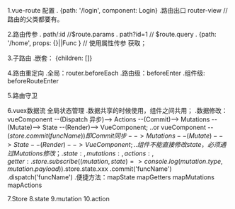 1.vue-route 配置
  . {path: '/login', component: Login}
  .路由出口 router-view // 路由的父类都要有。
  
2.路由传参
    . path/:id     //$route.params
    . path?id=1    // $route.query
    . {path: '/home', props: {}||Func } // 使用属性传参 获取；
        
3.子路由
    .嵌套： {children: []}
    
4.路由重定向
    .全局：router.beforeEach
    .路由级：beforeEnter
    .组件级: beforeRouteEnter  
    
5.路由守卫

6.vuex数据流 全局状态管理
    .数据共享的时候使用，组件之间共用；
    .数据修改：vueComponent --(Dispatch 异步)--> Actions --(Commit)--> Mutations --(Mutate)--> State --(Render)--> VueComponent;
     ..or vueComponent --($store.commit(funcName))即Commit 同步--> Mutations --(Mutate)--> State --(Render)--> VueComponent;
     ..组件不能直接修改state，必须通过Mutations修改；
    .{ state: {}, mutations: {}, actions: {}, getter: {}}
    . store.subscribe((mutation, state) => { console.log(mutation.type, mutation.payload)})
    .$store.state.xxx
    .commit('funcName')
    .dispatch('funcName')
    .便捷方法：mapState mapGetters mapMutations mapActions
    
7.Store
8.state
9.mutation
10.action
